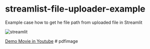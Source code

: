 # streamlist-file-uploader-example
Example case how to get he file path from uploaded file in Streamlit

![streamlit](https://user-images.githubusercontent.com/2786333/125165073-4f035e00-e1d0-11eb-950c-b4c3e3ae0569.png)

[Demo Movie in Youtube](https://youtu.be/ILGVapirwlg)
#   p d f i m a g e  
 